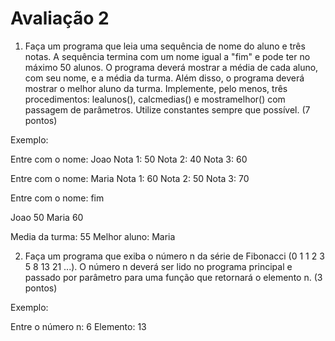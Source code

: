 # Avaliação 2

1. Faça um programa que leia uma sequência de nome do aluno e três notas. A sequência termina com um nome igual a "fim" e pode ter no máximo 50 alunos. O programa deverá mostrar a média de cada aluno, com seu nome, e a média da turma. Além disso, o programa deverá mostrar o melhor aluno da turma. Implemente, pelo menos, três procedimentos: lealunos(), calcmedias() e mostramelhor() com passagem de parâmetros. Utilize constantes sempre que possível. (7 pontos)

Exemplo:

Entre com o nome: Joao
Nota 1: 50
Nota 2: 40
Nota 3: 60

Entre com o nome: Maria
Nota 1: 60
Nota 2: 50
Nota 3: 70

Entre com o nome: fim

Joao 50
Maria 60

Media da turma: 55
Melhor aluno: Maria


2. Faça um programa que exiba o número n da série de Fibonacci (0 1 1 2 3 5 8 13 21 ...). O número n deverá ser lido no programa principal e passado por parâmetro para uma função que retornará o elemento n. (3 pontos)

Exemplo:

Entre o número n: 6
Elemento: 13
